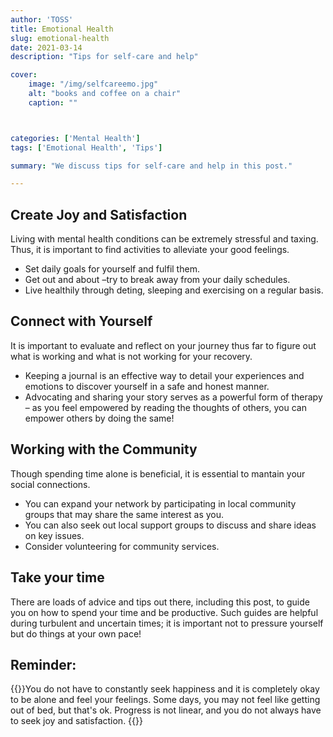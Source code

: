 ```yaml
---
author: 'TOSS'
title: Emotional Health
slug: emotional-health
date: 2021-03-14
description: "Tips for self-care and help"

cover:
    image: "/img/selfcareemo.jpg"
    alt: "books and coffee on a chair"
    caption: ""



categories: ['Mental Health']
tags: ['Emotional Health', 'Tips']

summary: "We discuss tips for self-care and help in this post."

---
```



## Create Joy and Satisfaction
Living with mental health conditions can be extremely stressful and taxing. Thus, it is important to find activities to alleviate your good feelings.

* Set daily goals for yourself and fulfil them.
* Get out and about –try to break away from your daily schedules.
* Live healthily through deting, sleeping and exercising on a regular basis.

## Connect with Yourself
It is important to evaluate and reflect on your journey thus far to figure out what is working and what is not working for your recovery.

* Keeping a journal is an effective way to detail your experiences and emotions to discover yourself in a safe and honest manner.
* Advocating and sharing your story serves as a powerful form of therapy – as you feel empowered by reading the thoughts of others, you can empower others by doing the same!

## Working with the Community

Though spending time alone is beneficial, it is essential to mantain your social connections.

* You can expand your network by participating in local community groups that may share the same interest as you.
* You can also seek out local support groups to discuss and share ideas on key issues.
* Consider volunteering for community services.

## Take your time

There are loads of advice and tips out there, including this post, to guide you on how to spend your time and be productive. Such guides are helpful during turbulent and uncertain times; it is important not to pressure yourself but do things at your own pace!

## Reminder:
{{<callout>}}You do not have to constantly seek happiness and it is completely okay to be alone and feel your feelings. Some days, you may not feel like getting out of bed, but that's ok. Progress is not linear, and you do not always have to seek joy and satisfaction. {{</callout>}}



